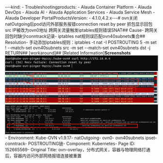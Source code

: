 ---kind:   - Troubleshootingproducts:    - Alauda Container Platform   - Alauda DevOps   - Alauda AI   - Alauda Application Services   - Alauda Service Mesh   - Alauda Developer PortalProductsVersion:   - 4.1.0,4.2.x---<!-- A type of document that involves encountering a fault, diag...it, performing root cause analysis, and providing solutions. --># ovn关闭natOutgoing后pod访问外部服务报错connection reset by peer 抓包显示回包src IP被改为ovn0地址 跨网关流量触发iptables规则错误SNAT## Cause- 跨网关回包时缺少conntrack记录- iptables nat规则误匹配ovn40subnets集合## Resolution- 手动添加iptables规则：iptables -t nat -I POSTROUTING 5 -m set ! --match-set ovn40subnets src -m set --match-set ovn40subnets dst -j RETURN## [workaround]## [Related Information]**Screenshots**![](assets/ovn-overlay-fen-bu-shi-wang-guan-rong-qi-yu-wu-li-wang-luo-da-tong-hou-rong-qi-n/image2023-7-27_14-53-40.png)![](assets/ovn-overlay-fen-bu-shi-wang-guan-rong-qi-yu-wu-li-wang-luo-da-tong-hou-rong-qi-n/image2023-7-27_14-57-41.png)![](assets/ovn-overlay-fen-bu-shi-wang-guan-rong-qi-yu-wu-li-wang-luo-da-tong-hou-rong-qi-n/image2023-7-27_15-6-45.png)- Environment: Kube-OVN v1.9.17- natOutgoing- ovn0- ovn40subnets ipset- conntrack- POSTROUTING链- Component: Kubernetes- Page ID: 152665569- Original Title: ovn-overlay，分布式网关，容器与物理网络打通后，容器内访问外部网络报错连接被重置